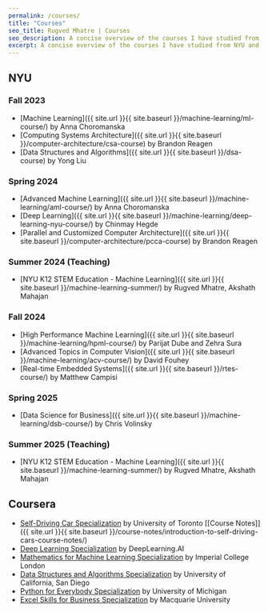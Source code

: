 ```yaml
---
permalink: /courses/
title: "Courses"
seo_title: Rugved Mhatre | Courses
seo_description: A concise overview of the courses I have studied from NYU and instructed at NYU.
excerpt: A concise overview of the courses I have studied from NYU and instructed at NYU.
---
```


## NYU
### Fall 2023
- [Machine Learning]({{ site.url }}{{ site.baseurl }}/machine-learning/ml-course/) by Anna Choromanska
- [Computing Systems Architecture]({{ site.url }}{{ site.baseurl }}/computer-architecture/csa-course) by Brandon Reagen
- [Data Structures and Algorithms]({{ site.url }}{{ site.baseurl }}/dsa-course) by Yong Liu

### Spring 2024
- [Advanced Machine Learning]({{ site.url }}{{ site.baseurl }}/machine-learning/aml-course/) by Anna Choromanska
- [Deep Learning]({{ site.url }}{{ site.baseurl }}/machine-learning/deep-learning-nyu-course/) by Chinmay Hegde
- [Parallel and Customized Computer Architecture]({{ site.url }}{{ site.baseurl }}/computer-architecture/pcca-course) by Brandon Reagen

### Summer 2024 (Teaching)
- [NYU K12 STEM Education - Machine Learning]({{ site.url }}{{ site.baseurl }}/machine-learning-summer/) by Rugved Mhatre, Akshath Mahajan

### Fall 2024
- [High Performance Machine Learning]({{ site.url }}{{ site.baseurl }}/machine-learning/hpml-course/) by Parijat Dube and Zehra Sura
- [Advanced Topics in Computer Vision]({{ site.url }}{{ site.baseurl }}/machine-learning/acv-course/) by David Fouhey
- [Real-time Embedded Systems]({{ site.url }}{{ site.baseurl }}/rtes-course/) by Matthew Campisi

### Spring 2025
- [Data Science for Business]({{ site.url }}{{ site.baseurl }}/machine-learning/dsb-course/) by Chris Volinsky

### Summer 2025 (Teaching)
- [NYU K12 STEM Education - Machine Learning]({{ site.url }}{{ site.baseurl }}/machine-learning-summer/) by Rugved Mhatre, Akshath Mahajan

## Coursera
- [Self-Driving Car Specialization](https://coursera.org/share/609c0d5507fe57fa663671f148ec92a9) by University of Toronto [[Course Notes]]({{ site.url }}{{ site.baseurl }}/course-notes/introduction-to-self-driving-cars-course-notes/)
- [Deep Learning Specialization](https://coursera.org/share/c868e8bdd693dbc70f2ce28d26c48516) by DeepLearning.AI
- [Mathematics for Machine Learning Specialization](https://coursera.org/share/6614b5baf3e0eab86c7f264a852da529) by Imperial College London
- [Data Structures and Algorithms Specialization](https://coursera.org/share/ec57860825e721372c891bdd55e3dd98) by University of California, San Diego
- [Python for Everybody Specialization](https://coursera.org/share/b2979b81489289b820f2923699083bf4) by University of Michigan
- [Excel Skills for Business Specialization](https://coursera.org/share/128042cffb361820190f7e7834c2517a) by Macquarie University
